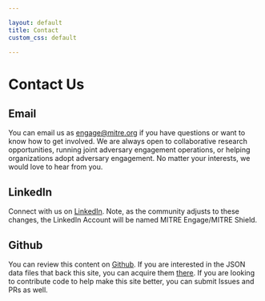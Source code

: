 ```yaml
---

layout: default
title: Contact
custom_css: default

---
```


# Contact Us

## Email
You can email us as <engage@mitre.org> if you have questions or want to know how to get involved. We are always open to collaborative research opportunities, running joint adversary engagement operations, or helping organizations adopt adversary engagement. No matter your interests, we would love to hear from you.


## LinkedIn
Connect with us on [LinkedIn](https://www.linkedin.com/showcase/mitre-engage). Note, as the community adjusts to these changes, the LinkedIn Account will be named MITRE Engage/MITRE Shield.

## Github
You can review this content on [Github](https://github.com/mitre/engage). If you are interested in the JSON data files that back this site, you can acquire them [there](https://github.com/mitre/engage/tree/master/_data). If you are looking to contribute code to help make this site better, you can submit Issues and PRs as well.

